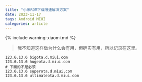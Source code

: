 ```yaml
---
title: "小米ROM下载限速解决方案"
date: 2023-11-17
tags: Android MIUI
categories: article
---
```


{% include warning-xiaomi.md %}

> 我不知道这样做为什么会有用，但确实有用，所以记录在这里。

```hosts
123.6.13.6 bigota.d.miui.com
123.6.13.6 hugeota.d.miui.com
# 下面的不是必须
123.6.13.6 superota.d.miui.com
123.6.13.6 ultimateota.d.miui.com
```
